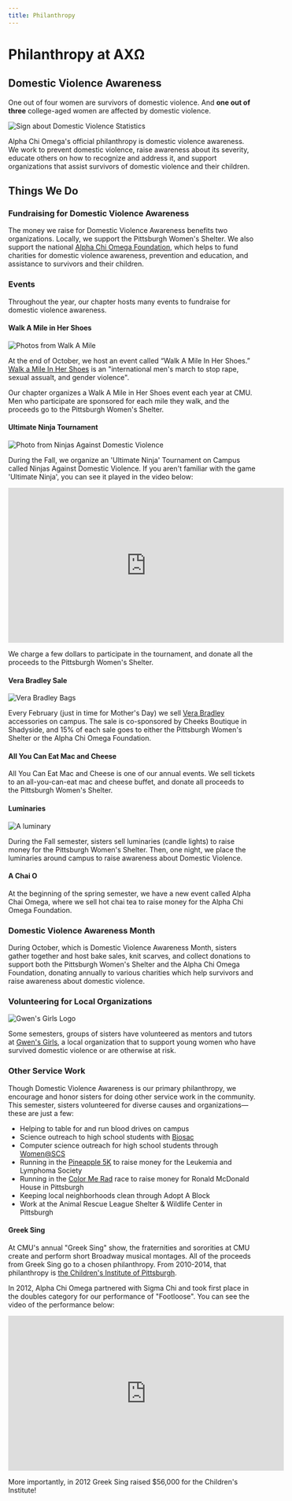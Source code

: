 ```yaml
---
title: Philanthropy 
---
```


# Philanthropy at AX&#937;

## Domestic Violence Awareness

One out of four women are survivors of domestic violence. And **one out of three** college-aged women are affected by domestic violence.

![Sign about Domestic Violence Statistics](/assets/images/philanthropy/1in3sign.jpg)

Alpha Chi Omega's official philanthropy is domestic violence awareness. We work to prevent domestic violence, raise awareness about its severity, educate others on how to recognize and address it, and support organizations that assist survivors of domestic violence and their children.

## Things We Do

### Fundraising for Domestic Violence Awareness

The money we raise for Domestic Violence Awareness benefits two organizations. Locally, we support the Pittsburgh Women's Shelter. We also support the national [Alpha Chi Omega Foundation](http://www.alphachiomega.org/index.aspx?id=239), which helps to fund charities for domestic violence awareness, prevention and education, and assistance to survivors and their children.

### Events

Throughout the year, our chapter hosts many events to fundraise for domestic violence awareness. 

#### Walk A Mile in Her Shoes

![Photos from Walk A Mile](/assets/images/philanthropy/walk-a-mile-collage.jpg)

At the end of October, we host an event called “Walk A Mile In Her Shoes.” [Walk a Mile In Her Shoes](http://www.walkamileinhershoes.org/) is an "international men's march to stop rape, sexual assualt, and gender violence". 

Our chapter organizes a Walk A Mile in Her Shoes event each year at CMU. Men who participate are sponsored for each mile they walk, and the proceeds go to the Pittsburgh Women's Shelter.

#### Ultimate Ninja Tournament

![Photo from Ninjas Against Domestic Violence](/assets/images/philanthropy/ninjas.jpg)

During the Fall, we organize an 'Ultimate Ninja' Tournament on Campus called Ninjas Against Domestic Violence. If you aren't familiar with the game 'Ultimate Ninja', you can see it played in the video below:

<iframe width="560" height="315" src="http://www.youtube.com/embed/tI79NK6qp3w" frameborder="0" allowfullscreen></iframe>

We charge a few dollars to participate in the tournament, and donate all the proceeds to the Pittsburgh Women's Shelter.

#### Vera Bradley Sale

![Vera Bradley Bags](/assets/images/philanthropy/verabradley.jpg)

Every February (just in time for Mother's Day) we sell [Vera Bradley](http://www.verabradley.com/) accessories on campus. The sale is co-sponsored by Cheeks Boutique in Shadyside, and 15% of each sale goes to either the Pittsburgh Women's Shelter or the Alpha Chi Omega Foundation.

#### All You Can Eat Mac and Cheese

All You Can Eat Mac and Cheese is one of our annual events. We sell tickets to an all-you-can-eat mac and cheese buffet, and donate all proceeds to the Pittsburgh Women's Shelter.

#### Luminaries

![A luminary](/assets/images/philanthropy/luminaries.jpg)

During the Fall semester, sisters sell luminaries (candle lights) to raise money for the Pittsburgh Women's Shelter. Then, one night, we place the luminaries around campus to raise awareness about Domestic Violence.

#### A Chai O

At the beginning of the spring semester, we have a new event called Alpha Chai Omega, where we sell hot chai tea to raise money for the Alpha Chi Omega Foundation.

### Domestic Violence Awareness Month

During October, which is Domestic Violence Awareness Month, sisters gather together and host bake sales, knit scarves, and collect donations to support both the Pittsburgh Women's Shelter and the Alpha Chi Omega Foundation, donating annually to various charities which help survivors and raise awareness about domestic violence.

### Volunteering for Local Organizations

![Gwen's Girls Logo](/assets/images/philanthropy/gwens-girls.png)

Some semesters, groups of sisters have volunteered as mentors and tutors at [Gwen's Girls](http://www.gwensgirls.org/index.php), a local organization that to support young women who have survived domestic violence or are otherwise at risk.

### Other Service Work

Though Domestic Violence Awareness is our primary philanthropy, we encourage and honor sisters for doing other service work in the community. This semester, sisters volunteered for diverse causes and organizations&mdash;these are just a few:

- Helping to table for and run blood drives on campus
- Science outreach to high school students with [Biosac](http://www.andrew.cmu.edu/org/BioSAC/Index.htm)
- Computer science outreach for high school students through [Women@SCS](http://women.cs.cmu.edu/)
- Running in the [Pineapple 5K](http://wpa.pineapple.llsevent.org/ng/index.cfm/a3205be/regPages/pages/?p=104108) to raise money for the Leukemia and Lymphoma Society
- Running in the [Color Me Rad](http://www.colormerad.com/races/pittsburgh.html) race to raise money for Ronald McDonald House in Pittsburgh
- Keeping local neighborhoods clean through Adopt A Block
- Work at the Animal Rescue League Shelter & Wildlife Center in Pittsburgh

#### Greek Sing

At CMU's annual "Greek Sing" show, the fraternities and sororities at CMU create and perform short Broadway musical montages. All of the proceeds from Greek Sing go to a chosen philanthropy. From 2010-2014, that philanthropy is [the Children's Institute of Pittsburgh](http://www.amazingkids.org/). 

In 2012, Alpha Chi Omega partnered with Sigma Chi and took first place in the doubles category for our performance of "Footloose". You can see the video of the performance below:

<iframe width="560" height="315" src="http://www.youtube.com/embed/_aBgb_EjiHg" frameborder="0" allowfullscreen></iframe>

More importantly, in 2012 Greek Sing raised $56,000 for the Children's Institute!



